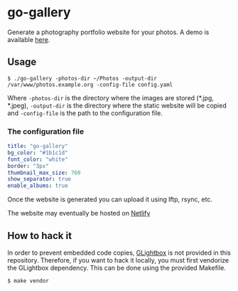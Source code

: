 # go-gallery

Generate a photography portfolio website for your photos. A demo is available [here](https://photos.creekorful.org).

## Usage

```
$ ./go-gallery -photos-dir ~/Photos -output-dir /var/www/photos.example.org -config-file config.yaml
```

Where `-photos-dir` is the directory where the images are stored (*.jpg, *.jpeg), `-output-dir` is the directory where
the static website will be copied and `-config-file` is the path to the configuration file.

### The configuration file

```yaml
title: "go-gallery"
bg_color: "#1b1c1d"
font_color: "white"
border: "3px"
thumbnail_max_size: 760
show_separator: true
enable_albums: true
``` 

Once the website is generated you can upload it using lftp, rsync, etc.

The website may eventually be hosted on [Netlify](https://www.netlify.com/)

## How to hack it

In order to prevent embedded code copies, [GLightbox](https://github.com/biati-digital/glightbox) is not provided in
this repository. Therefore, if you want to hack it locally, you must first vendorize the GLightbox dependency. This can
be done using the provided Makefile.

```
$ make vendor
```
